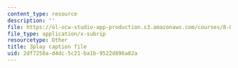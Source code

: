 ```yaml
---
content_type: resource
description: ''
file: https://ol-ocw-studio-app-production.s3.amazonaws.com/courses/8-01sc-classical-mechanics-fall-2016/2df7258ad4dc5c21ba1b9522d896a82a_6h3T3qIkxqw.vtt
file_type: application/x-subrip
resourcetype: Other
title: 3play caption file
uid: 2df7258a-d4dc-5c21-ba1b-9522d896a82a
---
```

